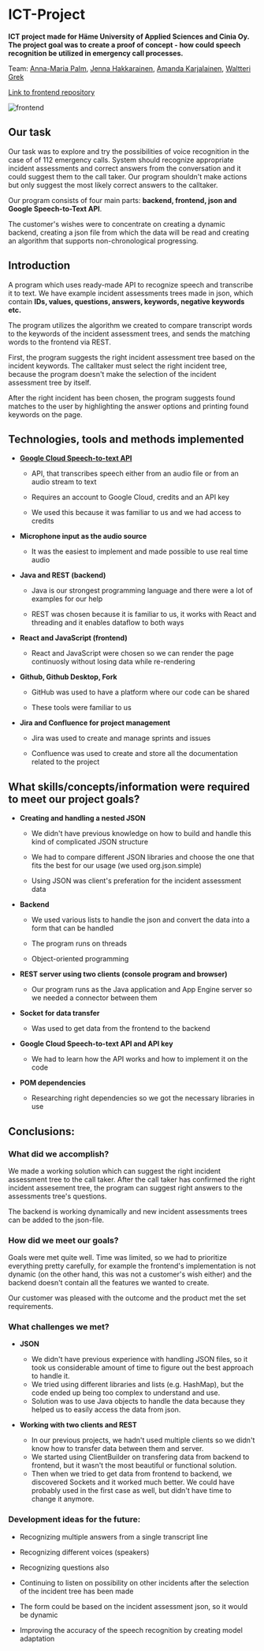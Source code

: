 # ICT-Project

**ICT project made for Häme University of Applied Sciences and Cinia Oy.**  
**The project goal was to create a proof of concept - how could speech recognition be utilized in emergency call processes.**

Team:  [Anna-Maria Palm](https://github.com/A-d-f), [Jenna Hakkarainen](https://github.com/jenhakk), [Amanda Karjalainen](https://github.com/amakarj), [Waltteri Grek](https://github.com/GreWalw)

[Link to frontend repository](https://github.com/jenhakk/ICT-Project-Front-end)

![frontend](https://user-images.githubusercontent.com/75020974/207854665-e7a05773-e7c1-446d-9b0d-64f0c1a542de.png) 
 

## Our task


Our task was to explore and try the possibilities of voice recognition in the case of of 112 emergency calls. System should recognize appropriate incident assessments and correct answers from the conversation and it could suggest them to the call taker. Our program shouldn't make actions but only suggest the most likely correct answers to the calltaker.  

Our program consists of four main parts: **backend, frontend, json and Google Speech-to-Text API**. 

The customer's wishes were to concentrate on creating a dynamic backend, creating a json file from which the data will be read and creating an algorithm that supports non-chronological progressing. 

## Introduction 
 
A program which uses ready-made API to recognize speech and transcribe it to text. We have example incident assessments trees made in json, which contain **IDs, values, questions, answers, keywords, negative keywords etc.**  

The program utilizes the algorithm we created to compare transcript words to the keywords of the incident assessment trees, and sends the matching words to the frontend via REST. 

First, the program suggests the right incident assessment tree based on the incident keywords. The calltaker must select the right incident tree, because the program doesn't make the selection of the incident assessment tree by itself. 

After the right incident has been chosen, the program suggests found matches to the user by highlighting the answer options and printing found keywords on the page. 

## Technologies, tools and methods implemented 


* **[Google Cloud Speech-to-text API](https://cloud.google.com/speech-to-text)** 
 
  * API, that transcribes speech either from an audio file or from an audio stream to text 

  * Requires an account to Google Cloud, credits and an API key 

  * We used this because it was familiar to us and we had access to credits 

* **Microphone input as the audio source** 

  * It was the easiest to implement and made possible to use real time audio 

* **Java and REST (backend)**

  * Java is our strongest programming language and there were a lot of examples for our help 

  * REST was chosen because it is familiar to us, it works with React and threading and it enables dataflow to both ways 
 

* **React and JavaScript (frontend)** 

  * React and JavaScript were chosen so we can render the page continuosly without losing data while re-rendering 

* **Github, Github Desktop, Fork** 

  * GitHub was used to have a platform where our code can be shared 

  * These tools were familiar to us 

* **Jira and Confluence for project management** 

  * Jira was used to create and manage sprints and issues 

  * Confluence was used to create and store all the documentation related to the project 

 

## What skills/concepts/information were required to meet our project goals?  

* **Creating and handling a nested JSON** 

  * We didn't have previous knowledge on how to build and handle this kind of complicated JSON structure  

  * We had to compare different JSON libraries and choose the one that fits the best for our usage (we used org.json.simple) 
 
  * Using JSON was client's preferation for the incident assessment data 

* **Backend** 

  * We used various lists to handle the json and convert the data into a form that can be handled 

  * The program runs on threads 

  * Object-oriented programming 

* **REST server using two clients (console program and browser)** 

  * Our program runs as the Java application and App Engine server so we needed a connector between them  

* **Socket for data transfer** 

  * Was used to get data from the frontend to the backend 

* **Google Cloud Speech-to-text API and API key** 

  * We had to learn how the API works and how to implement it on the code 

* **POM dependencies** 

  * Researching right dependencies so we got the necessary libraries in use 


## Conclusions: 

### What did we accomplish?
 
We made a working solution which can suggest the right incident assessment tree to the call taker. After the call taker has confirmed the right incident assesement tree, the program can suggest right answers to the assessments tree's questions. 

The backend is working dynamically and new incident assessments trees can be added to the json-file. 

### How did we meet our goals? 

Goals were met quite well. Time was limited, so we had to prioritize everything pretty carefully, for example the frontend's implementation is not dynamic (on the other hand, this was not a customer's wish either) and the backend doesn't contain all the features we wanted to create. 

Our customer was pleased with the outcome and the product met the set requirements. 

### What challenges we met?

* **JSON**
  * We didn't have previous experience with handling JSON files, so it took us considerable amount of time to figure out the best approach to handle it.
  * We tried using different libraries and lists (e.g. HashMap), but the code ended up being too complex to understand and use.
  * Solution was to use Java objects to handle the data because they helped us to easily access the data from json.

* **Working with two clients and REST**
  * In our previous projects, we hadn't used multiple clients so we didn't know how to transfer data between them and server.
  * We started using ClientBuilder on transfering data from backend to frontend, but it wasn't the most beautiful or functional solution.
  * Then when we tried to get data from frontend to backend, we discovered Sockets and it worked much better. We could have probably used in the first case as well, but didn't have time to change it anymore.


### Development ideas for the future: 

* Recognizing multiple answers from a single transcript line 

* Recognizing different voices (speakers) 

* Recognizing questions also 

* Continuing to listen on possibility on other incidents after the selection of the incident tree has been made 

* The form could be based on the incident assessment json, so it would be dynamic  

* Improving the accuracy of the speech recognition by creating model adaptation  

 
